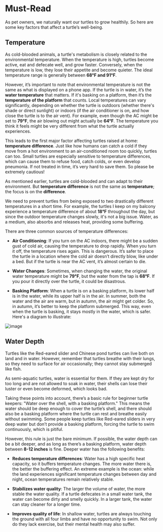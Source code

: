 # Must-Read

As pet owners, we naturally want our turtles to grow healthily. So here are some key factors that affect a turtle’s well-being.

## Temperature

As cold-blooded animals, a turtle's metabolism is closely related to the environmental temperature. When the temperature is high, turtles become active, eat and defecate well, and grow faster. Conversely, when the temperature is low, they lose their appetite and become quieter. The ideal temperature range is generally between **68°F and 91°F**.

However, it’s important to note that environmental temperature is not the same as what is displayed on a phone app. If the turtle is in water, it’s the **water temperature** that matters. If it's basking on a platform, then it’s the **temperature of the platform** that counts. Local temperatures can vary significantly, depending on whether the turtle is outdoors (whether there's shade or direct sunlight) or indoors (if the air conditioner is on, and how close the turtle is to the air vent). For example, even though the AC might be set to **79°F**, the air blowing out might actually be **64°F**. The temperature you think it feels might be very different from what the turtle actually experiences.

This leads to the first major factor affecting turtles raised at home: **temperature difference**. Just like how humans can catch a cold if they move from a hot environment to an air-conditioned room too quickly, turtles can too. Small turtles are especially sensitive to temperature differences, which can cause them to refuse food, catch colds, or even develop pneumonia. If not treated in time, it’s very hard to save them. So please be extremely cautious!

As mentioned earlier, turtles are cold-blooded and can adapt to their environment. But **temperature difference** is not the same as **temperature**; the focus is on the **difference**.

We need to prevent turtles from being exposed to two drastically different temperatures in a short time. For example, the turtles I keep on my balcony experience a temperature difference of about **18°F** throughout the day, but since the outdoor temperature changes slowly, it's not a big issue. Water, as a medium, also absorbs and releases heat, providing some buffering.

There are three common sources of temperature differences:

- **Air Conditioning**: If you turn on the AC indoors, there might be a sudden gust of cold air, causing the temperature to drop rapidly. When you turn it off, the temperature rises again. This is dangerous. It’s safer to place the turtle in a location where the cold air doesn’t directly blow, like under a bed. But if the turtle is near the AC vent, it’s almost certain to die.

- **Water Changes**: Sometimes, when changing the water, the original water temperature might be **79°F**, but the water from the tap is **68°F**. If you pour it directly over the turtle, it could be disastrous.

- **Basking Platform**: When a turtle is on a basking platform, its lower half is in the water, while its upper half is in the air. In summer, both the water and the air are warm, but in autumn, the air might get colder. So, in autumn, it’s better to keep the platform submerged. This way, even when the turtle is basking, it stays mostly in the water, which is safer. Here's a diagram to illustrate:

![image](https://github.com/user-attachments/assets/a8db0fd5-985b-4c51-8f94-b10c936d1389)

## Water Depth

Turtles like the Red-eared slider and Chinese pond turtles can live both on land and in water. However, remember that turtles breathe with their lungs, so they need to surface for air occasionally; they cannot stay submerged like fish.

As semi-aquatic turtles, water is essential for them. If they are kept dry for too long and are not allowed to soak in water, their shells can lose their luster or even become deformed, which looks bad.

Taking these points into account, there’s a basic rule for beginner turtle keepers: "Water over the shell, with a basking platform." This means the water should be deep enough to cover the turtle’s shell, and there should also be a basking platform where the turtle can rest and breathe easily without swimming. Some people keep turtles like Red-eared sliders in very deep water but don’t provide a basking platform, forcing the turtle to swim continuously, which is pitiful.

However, this rule is just the bare minimum. If possible, the water depth can be a bit deeper, and as long as there’s a basking platform, water depth between **8-12 inches** is fine. Deeper water has the following benefits:

- **Reduces temperature differences**: Water has a high specific heat capacity, so it buffers temperature changes. The more water there is, the better the buffering effect. An extreme example is the ocean: while the land experiences significant temperature changes between day and night, ocean temperatures remain relatively stable.

- **Stabilizes water quality**: The larger the volume of water, the more stable the water quality. If a turtle defecates in a small water tank, the water can become dirty and smelly quickly. In a larger tank, the water can stay cleaner for a longer time.

- **Improves quality of life**: In shallow water, turtles are always touching the ground with all four limbs and have no opportunity to swim. Not only do they lack exercise, but their mental health may also suffer.
